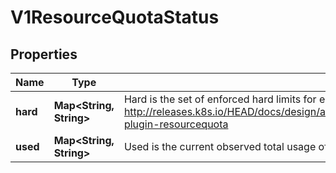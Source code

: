 
# V1ResourceQuotaStatus

## Properties
Name | Type | Description | Notes
------------ | ------------- | ------------- | -------------
**hard** | **Map&lt;String, String&gt;** | Hard is the set of enforced hard limits for each named resource. More info: http://releases.k8s.io/HEAD/docs/design/admission_control_resource_quota.md#admissioncontrol-plugin-resourcequota |  [optional]
**used** | **Map&lt;String, String&gt;** | Used is the current observed total usage of the resource in the namespace. |  [optional]




